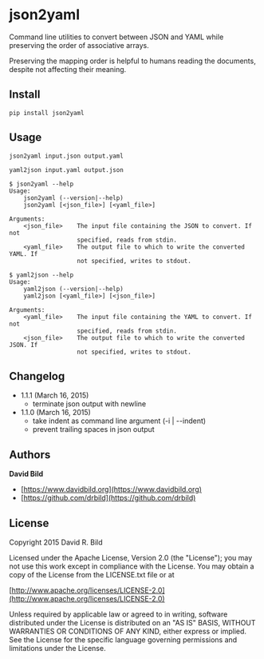 # json2yaml

Command line utilities to convert between JSON and YAML while
preserving the order of associative arrays.  

Preserving the mapping order is helpful to humans reading the
documents, despite not affecting their meaning.

## Install
    
```pip install json2yaml```

## Usage
```json2yaml input.json output.yaml```

```yaml2json input.yaml output.json```

```
$ json2yaml --help
Usage:
    json2yaml (--version|--help)
    json2yaml [<json_file>] [<yaml_file>]

Arguments:
    <json_file>    The input file containing the JSON to convert. If not
                   specified, reads from stdin.
    <yaml_file>    The output file to which to write the converted YAML. If 
                   not specified, writes to stdout.
```

```
$ yaml2json --help
Usage:
    yaml2json (--version|--help)
    yaml2json [<yaml_file>] [<json_file>]

Arguments:
    <yaml_file>    The input file containing the YAML to convert. If not
                   specified, reads from stdin.
    <json_file>    The output file to which to write the converted JSON. If 
                   not specified, writes to stdout.
```

## Changelog

+  1.1.1 (March 16, 2015)
   +  terminate json output with newline
+  1.1.0 (March 16, 2015)
   +  take indent as command line argument (-i | --indent)
   +  prevent trailing spaces in json output

## Authors
**David Bild**

+ [https://www.davidbild.org](https://www.davidbild.org)
+ [https://github.com/drbild](https://github.com/drbild)

## License
Copyright 2015 David R. Bild

Licensed under the Apache License, Version 2.0 (the "License"); you may not use
this work except in compliance with the License. You may obtain a copy of the
License from the LICENSE.txt file or at

[http://www.apache.org/licenses/LICENSE-2.0](http://www.apache.org/licenses/LICENSE-2.0)

Unless required by applicable law or agreed to in writing, software distributed
under the License is distributed on an "AS IS" BASIS, WITHOUT WARRANTIES OR
CONDITIONS OF ANY KIND, either express or implied. See the License for the
specific language governing permissions and limitations under the License.
